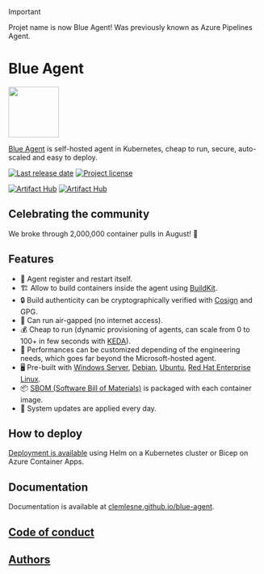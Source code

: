 > [!IMPORTANT]
> Projet name is now Blue Agent! Was previously known as Azure Pipelines Agent.

# Blue Agent

<!-- Use absolute path for images in README.md, so that they are displayed on ArtifactHub.io, Lens, OpenLens, etc. -->
<img src="https://raw.githubusercontent.com/clemlesne/blue-agent/main/docs/static/favicon.svg" width="100">

[Blue Agent](https://github.com/clemlesne/blue-agent) is self-hosted agent in Kubernetes, cheap to run, secure, auto-scaled and easy to deploy.

<!-- github.com badges -->

[![Last release date](https://img.shields.io/github/release-date/clemlesne/blue-agent)](https://github.com/clemlesne/blue-agent/releases)
[![Project license](https://img.shields.io/github/license/clemlesne/blue-agent)](https://github.com/clemlesne/blue-agent/blob/main/LICENSE)

<!-- artifacthub.io badges -->

[![Artifact Hub](https://img.shields.io/endpoint?url=https://artifacthub.io/badge/repository/blue-agent)](https://artifacthub.io/packages/search?repo=blue-agent)
[![Artifact Hub](https://img.shields.io/endpoint?url=https://artifacthub.io/badge/repository/blue-agent-container)](https://artifacthub.io/packages/search?repo=blue-agent-container)

## Celebrating the community

We broke through 2,000,000 container pulls in August! 🎉

## Features

- 🔄 Agent register and restart itself.
- 🏗️ Allow to build containers inside the agent using [BuildKit](https://github.com/moby/buildkit).
- 🔒 Build authenticity can be cryptographically verified with [Cosign](https://github.com/sigstore/cosign) and GPG.
- 📵 Can run air-gapped (no internet access).
- 💰 Cheap to run (dynamic provisioning of agents, can scale from 0 to 100+ in few seconds with [KEDA](https://keda.sh)).
- 💪 Performances can be customized depending of the engineering needs, which goes far beyond the Microsoft-hosted agent.
- 🖥️ Pre-built with [Windows Server](https://www.microsoft.com/en-us/windows-server), [Debian](https://debian.org), [Ubuntu](https://ubuntu.com), [Red Hat Enterprise Linux](https://access.redhat.com/products/red-hat-enterprise-linux).
- 📦 [SBOM (Software Bill of Materials)](https://en.wikipedia.org/wiki/Software_supply_chain) is packaged with each container image.
- 🔄 System updates are applied every day.

## How to deploy

[Deployment is available](https://clemlesne.github.io/blue-agent/docs/getting-started) using Helm on a Kubernetes cluster or Bicep on Azure Container Apps.

## Documentation

Documentation is available at [clemlesne.github.io/blue-agent](https://clemlesne.github.io/blue-agent/).

## [Code of conduct](./CODE_OF_CONDUCT.md)

## [Authors](./AUTHORS.md)
